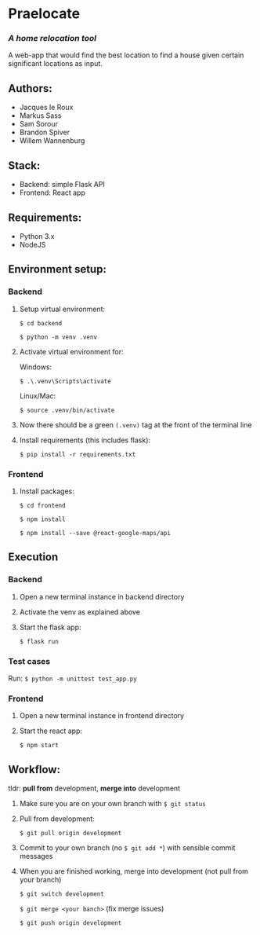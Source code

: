 # Praelocate

### _A home relocation tool_

A web-app that would find the best location to find a house given certain significant locations as input.

## Authors:

- Jacques le Roux
- Markus Sass
- Sam Sorour
- Brandon Spiver
- Willem Wannenburg

## Stack:

- Backend: simple Flask API
- Frontend: React app

## Requirements:

- Python 3.x
- NodeJS

## Environment setup:

### Backend

1. Setup virtual environment:

   `$ cd backend`

   `$ python -m venv .venv`

1. Activate virtual environment for:

   Windows:

   `$ .\.venv\Scripts\activate`

   Linux/Mac:

   `$ source .venv/bin/activate`

1. Now there should be a green `(.venv)` tag at the front of the terminal line
1. Install requirements (this includes flask):

   `$ pip install -r requirements.txt`

### Frontend

1. Install packages:

   `$ cd frontend`

   `$ npm install`

   `$ npm install --save @react-google-maps/api`

## Execution

### Backend

1. Open a new terminal instance in backend directory
2. Activate the venv as explained above
3. Start the flask app:

   `$ flask run`

### Test cases

Run:
`$ python -m unittest test_app.py`

### Frontend

1. Open a new terminal instance in frontend directory
2. Start the react app:

   `$ npm start`

## Workflow:

tldr: <b>pull from</b> development, <b>merge into</b> development

1. Make sure you are on your own branch with `$ git status`
1. Pull from development:

   `$ git pull origin development`

1. Commit to your own branch (no `$ git add *`) with sensible commit messages
1. When you are finished working, merge into development (not pull from your branch)

   `$ git switch development`

   `$ git merge <your banch>` (fix merge issues)

   `$ git push origin development`
